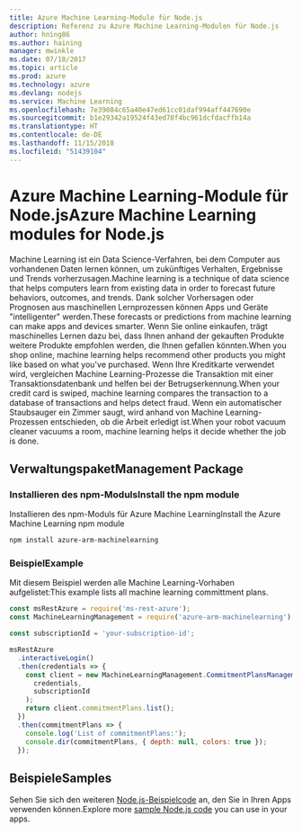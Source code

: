 ```yaml
---
title: Azure Machine Learning-Module für Node.js
description: Referenz zu Azure Machine Learning-Modulen für Node.js
author: hning86
ms.author: haining
manager: mwinkle
ms.date: 07/18/2017
ms.topic: article
ms.prod: azure
ms.technology: azure
ms.devlang: nodejs
ms.service: Machine Learning
ms.openlocfilehash: 7e39084c65a40e47ed61cc01daf994aff447690e
ms.sourcegitcommit: b1e29342a19524f43ed70f4bc961dcfdacffb14a
ms.translationtype: HT
ms.contentlocale: de-DE
ms.lasthandoff: 11/15/2018
ms.locfileid: "51439104"
---
```

# <a name="azure-machine-learning-modules-for-nodejs"></a><span data-ttu-id="e2863-103">Azure Machine Learning-Module für Node.js</span><span class="sxs-lookup"><span data-stu-id="e2863-103">Azure Machine Learning modules for Node.js</span></span>

<span data-ttu-id="e2863-104">Machine Learning ist ein Data Science-Verfahren, bei dem Computer aus vorhandenen Daten lernen können, um zukünftiges Verhalten, Ergebnisse und Trends vorherzusagen.</span><span class="sxs-lookup"><span data-stu-id="e2863-104">Machine learning is a technique of data science that helps computers learn from existing data in order to forecast future behaviors, outcomes, and trends.</span></span> <span data-ttu-id="e2863-105">Dank solcher Vorhersagen oder Prognosen aus maschinellen Lernprozessen können Apps und Geräte "intelligenter" werden.</span><span class="sxs-lookup"><span data-stu-id="e2863-105">These forecasts or predictions from machine learning can make apps and devices smarter.</span></span> <span data-ttu-id="e2863-106">Wenn Sie online einkaufen, trägt maschinelles Lernen dazu bei, dass Ihnen anhand der gekauften Produkte weitere Produkte empfohlen werden, die Ihnen gefallen könnten.</span><span class="sxs-lookup"><span data-stu-id="e2863-106">When you shop online, machine learning helps recommend other products you might like based on what you've purchased.</span></span> <span data-ttu-id="e2863-107">Wenn Ihre Kreditkarte verwendet wird, vergleichen Machine Learning-Prozesse die Transaktion mit einer Transaktionsdatenbank und helfen bei der Betrugserkennung.</span><span class="sxs-lookup"><span data-stu-id="e2863-107">When your credit card is swiped, machine learning compares the transaction to a database of transactions and helps detect fraud.</span></span> <span data-ttu-id="e2863-108">Wenn ein automatischer Staubsauger ein Zimmer saugt, wird anhand von Machine Learning-Prozessen entschieden, ob die Arbeit erledigt ist.</span><span class="sxs-lookup"><span data-stu-id="e2863-108">When your robot vacuum cleaner vacuums a room, machine learning helps it decide whether the job is done.</span></span>

## <a name="management-package"></a><span data-ttu-id="e2863-109">Verwaltungspaket</span><span class="sxs-lookup"><span data-stu-id="e2863-109">Management Package</span></span>


### <a name="install-the-npm-module"></a><span data-ttu-id="e2863-110">Installieren des npm-Moduls</span><span class="sxs-lookup"><span data-stu-id="e2863-110">Install the npm module</span></span>

<span data-ttu-id="e2863-111">Installieren des npm-Moduls für Azure Machine Learning</span><span class="sxs-lookup"><span data-stu-id="e2863-111">Install the Azure Machine Learning npm module</span></span>

```bash
npm install azure-arm-machinelearning
```

### <a name="example"></a><span data-ttu-id="e2863-112">Beispiel</span><span class="sxs-lookup"><span data-stu-id="e2863-112">Example</span></span>

<span data-ttu-id="e2863-113">Mit diesem Beispiel werden alle Machine Learning-Vorhaben aufgelistet:</span><span class="sxs-lookup"><span data-stu-id="e2863-113">This example lists all machine learning committment plans.</span></span>

```javascript
const msRestAzure = require('ms-rest-azure');
const MachineLearningManagement = require('azure-arm-machinelearning');

const subscriptionId = 'your-subscription-id';

msRestAzure
  .interactiveLogin()
  .then(credentials => {
    const client = new MachineLearningManagement.CommitmentPlansManagementClient(
      credentials,
      subscriptionId
    );
    return client.commitmentPlans.list();
  })
  .then(commitmentPlans => {
    console.log('List of commitmentPlans:');
    console.dir(commitmentPlans, { depth: null, colors: true });
  });
```

## <a name="samples"></a><span data-ttu-id="e2863-114">Beispiele</span><span class="sxs-lookup"><span data-stu-id="e2863-114">Samples</span></span>

<span data-ttu-id="e2863-115">Sehen Sie sich den weiteren [Node.js-Beispielcode](https://azure.microsoft.com/resources/samples/?platform=nodejs) an, den Sie in Ihren Apps verwenden können.</span><span class="sxs-lookup"><span data-stu-id="e2863-115">Explore more [sample Node.js code](https://azure.microsoft.com/resources/samples/?platform=nodejs) you can use in your apps.</span></span>
